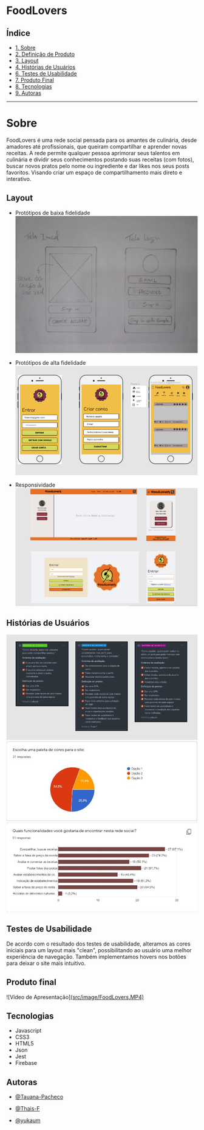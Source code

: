 # FoodLovers

## Índice

- [1. Sobre](#Sobre)
- [2. Definição de Produto](#Definição-de-produto)
- [3. Layout](#Layout)
- [4. Histórias de Usuários](#Histórias-de-Usuários)
- [6. Testes de Usabilidade](#Testes-de-Usabilidade)
- [7. Produto Final](#Produto-Final)
- [8. Tecnologias](#Tecnologias)
- [9. Autoras](#Autoras)

---

# Sobre

FoodLovers é uma rede social pensada para os amantes de culinária, desde amadores até profissionais, que queiram compartilhar e aprender novas receitas. A rede permite qualquer pessoa aprimorar seus talentos em culinária e dividir seus conhecimentos postando suas receitas (com fotos), buscar novos pratos pelo nome ou ingrediente e dar likes nos seus posts favoritos. Visando criar um espaço de compartilhamento mais direto e interativo.

## Layout

- Protótipos de baixa fidelidade
![Protótipos de baixa fidelidade](src/image/prototipo01.jpeg?raw=true)

- Protótipos de alta fidelidade
![Protótipos de baixa fidelidade](src/image/prototipoAltaFidelidade.png?raw=true)

- Responsividade
![Telas responsivas](src/image/responsivo.png?raw=true)

## Histórias de Usuários

![Histórias de Usuários](src/image/historiasDeUsuarios.png?raw=true)
![Pesquisa de Usuários](src/image/paletadecores.jpeg)
![Pesquisa de Usuários](src/image/preferencias.jpeg)


## Testes de Usabilidade

De acordo com o resultado dos testes de usabilidade, alteramos as cores iniciais para um layout mais "clean", possibilitando ao usuário uma melhor experiência de navegação. Também implementamos hovers nos botões para deixar o site mais intuitivo.

## Produto final 

![Vídeo de Apresentação][(src/image/FoodLovers.MP4)](src/image/FoodLovers.MP4)

## Tecnologias

- Javascript
- CSS3
- HTML5
- Json
- Jest
- Firebase

## Autoras
- [@Tauana-Pacheco](https://github.com/Tauana-Pacheco) 

- [@Thais-F](https://github.com/Thais-F)

- [@yukaum](https://github.com/yukaum) 


